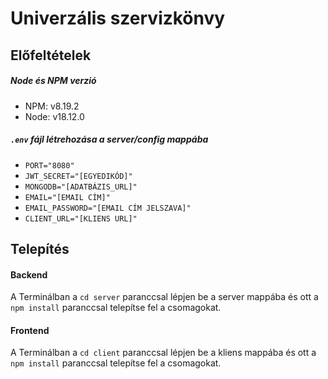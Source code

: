 # Univerzális szervizkönvy
## Előfeltételek
##### __Node és NPM verzió__
* NPM: v8.19.2
* Node: v18.12.0

##### __`.env` fájl létrehozása a server/config mappába__
- `PORT="8080"`
- `JWT_SECRET="[EGYEDIKÓD]"`
- `MONGODB="[ADATBÁZIS_URL]"`
- `EMAIL="[EMAIL CÍM]"`
- `EMAIL_PASSWORD="[EMAIL CÍM JELSZAVA]"`
- `CLIENT_URL="[KLIENS URL]"`

## Telepítés
#### Backend
A Terminálban a `cd server` paranccsal lépjen be a server mappába és ott a `npm install` paranccsal telepítse fel a csomagokat.
#### Frontend
A Terminálban a `cd client` paranccsal lépjen be a kliens mappába és ott a `npm install` paranccsal telepítse fel a csomagokat.

 
   



